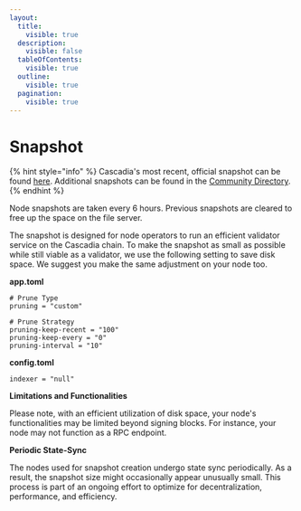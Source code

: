 ```yaml
---
layout:
  title:
    visible: true
  description:
    visible: false
  tableOfContents:
    visible: true
  outline:
    visible: true
  pagination:
    visible: true
---
```


# Snapshot

{% hint style="info" %}
Cascadia's most recent, official snapshot can be found [here](https://snapshot.cascadia.foundation/).  Additional snapshots can be found in the [Community Directory](https://www.askclu.com/index.php/Community\_Directory:\_Snapshot).
{% endhint %}

Node snapshots are taken every 6 hours. Previous snapshots are cleared to free up the space on the file server.

The snapshot is designed for node operators to run an efficient validator service on the Cascadia chain. To make the snapshot as small as possible while still viable as a validator, we use the following setting to save disk space. We suggest you make the same adjustment on your node too.

**app.toml**

```
# Prune Type
pruning = "custom"

# Prune Strategy
pruning-keep-recent = "100"
pruning-keep-every = "0"
pruning-interval = "10"
```

**config.toml**

```
indexer = "null"
```



**Limitations and Functionalities**

Please note, with an efficient utilization of disk space, your node's functionalities may be limited beyond signing blocks.  For instance, your node may not function as a RPC endpoint.



**Periodic State-Sync**

The nodes used for snapshot creation undergo state sync periodically. As a result, the snapshot size might occasionally appear unusually small.  This process is part of an ongoing effort to optimize for decentralization, performance, and efficiency.
